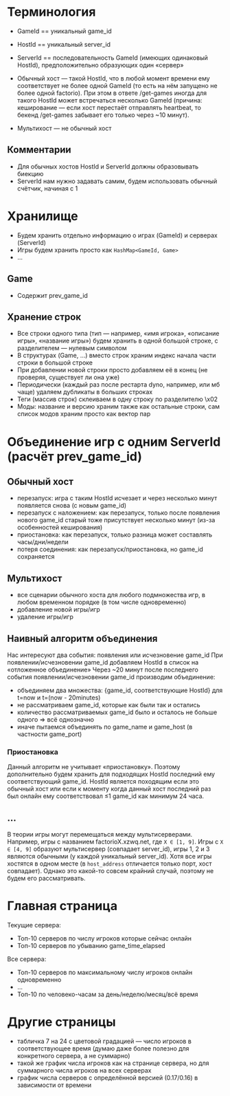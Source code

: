 # Терминология
* GameId == уникальный game_id
* HostId == уникальный server_id
* ServerId == последовательность GameId (имеющих одинаковый HostId), предположительно образующих один «сервер»

* Обычный хост — такой HostId, что в любой момент времени ему соответствует не более одной GameId (то есть на нём запущено не более одной factorio). При этом в ответе /get-games иногда для такого HostId может встречаться несколько GameId (причина: кеширование — если хост перестаёт отправлять heartbeat, то бекенд /get-games забывает его только через ~10 минут).
* Мультихост — не обычный хост

## Комментарии
* Для обычных хостов HostId и ServerId должны образовывать биекцию
* ServerId нам нужно задавать самим, будем использовать обычный счётчик, начиная с 1

# Хранилище
* Будем хранить отдельно информацию о играх (GameId) и серверах (ServerId)
* Игры будем хранить просто как `HashMap<GameId, Game>`
* ...

## Game
* Содержит prev_game_id

## Хранение строк
* Все строки одного типа (тип — например, «имя игрока», «описание игры», «название игры») будем хранить в одной большой строке, с разделителем — нулевым символом
* В структурах (Game, ...) вместо строк храним индекс начала части строки в большой строке
* При добавлении новой строки просто добавляем её в конец (не проверяя, существует ли она уже)
* Периодически (каждый раз после рестарта dyno, например, или мб чаще) удаляем дубликаты в больших строках
* Теги (массив строк) склеиваем в одну строку по разделителю \x02
* Моды: название и версию храним также как остальные строки, сам список модов храним просто как вектор пар

# Объединение игр с одним ServerId (расчёт prev_game_id)
## Обычный хост
* перезапуск: игра с таким HostId исчезает и через несколько минут появляется снова (с новым game_id)
* перезапуск с наложением: как перезапуск, только после появления нового game_id старый тоже присутствует несколько минут (из-за особенностей кеширования)
* приостановка: как перезапуск, только разница может составлять часы/дни/недели
* потеря соединения: как перезапуск/приостановка, но game_id сохраняется

## Мультихост
* все сценарии обычного хоста для любого подмножества игр, в любом временном порядке (в том числе одновременно)
* добавление новой игры/игр
* удаление игры/игр

## Наивный алгоритм объединения
Нас интересуют два события: появления или исчезновение game_id
При появлении/исчезновении game_id добавляем HostId в список на «отложенное объединение»
Через ~20 минут после последнего события появлении/исчезновении game_id производим объединение:
* объединяем два множества: {game_id, соответствующие HostId} для t=now и t=(now - 20minutes)
* не рассматриваем game_id, которые как были так и остались
* количество рассматриваемых game_id было и осталось не больше одного ⇒ всё однозначно
* иначе пытаемся объединять по game_name и game_host (в частности game_port)

### Приостановка
Данный алгоритм не учитывает «приостановку». Поэтому дополнительно будем хранить для подходящих HostId последний ему соответствующий game_id. HostId является походящим если это обычный хост или если к моменту когда данный хост последний раз был онлайн ему соответствовал ≤1 game_id как минимум 24 часа.

## ...
В теории игры могут перемещаться между мультисерверами. Например, игры с названием factorioX.xzwq.net, где `X ∈ [1, 9]`. Игры с `X ∈ [4, 9]` образуют мультисервер (совпадает server_id), игры 1, 2 и 3 являются обычными (у каждой уникальный server_id). Хотя все игры хостятся в одном месте (в `host_address` отличается только порт, хост совпадает). Однако это какой-то совсем крайний случай, поэтому не будем его рассматривать.

# Главная страница
Текущие сервера:
* Топ-10 серверов по числу игроков которые сейчас онлайн
* Топ-10 серверов по убыванию game_time_elapsed

Все сервера:
* Топ-10 серверов по максимальному числу игроков онлайн одновременно
* ...
* Топ-10 по человеко-часам за день/неделю/месяц/всё время

# Другие страницы
* табличка 7 на 24 с цветовой градацией — число игроков в соответствующее время
    (думаю даже более полезно для конкретного сервера, а не суммарно)
* такой же график числа игроков как на странице сервера, но для суммарного числа игроков на всех серверах
* график числа серверов с определённой версией (0.17/0.16) в зависимости от времени
